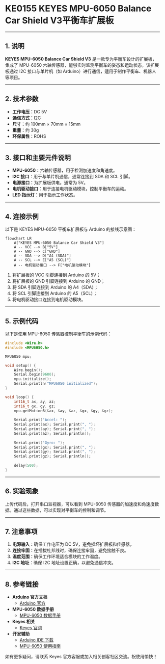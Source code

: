 # KE0155 KEYES MPU-6050 Balance Car Shield V3平衡车扩展板

---

## 1. 说明
**KEYES MPU-6050 Balance Car Shield V3** 是一款专为平衡车设计的扩展板，集成了 MPU-6050 六轴传感器，能够实时监测平衡车的姿态和运动状态。该扩展板通过 I2C 接口与单片机（如 Arduino）进行通信，适用于制作平衡车、机器人等项目。

---

## 2. 技术参数
- **工作电压**：DC 5V  
- **通信方式**：I2C  
- **尺寸**：约 100mm × 70mm × 15mm  
- **重量**：约 30g  
- **环保属性**：ROHS  

---

## 3. 接口和主要元件说明
- **MPU-6050**：六轴传感器，用于检测加速度和角速度。
- **I2C 接口**：用于与单片机通信，通常连接到 SDA 和 SCL 引脚。
- **电源接口**：为扩展板供电，通常为 5V。
- **电机驱动接口**：用于连接电机驱动模块，控制平衡车的运动。
- **LED 指示灯**：用于指示工作状态。

---

## 4. 连接示例
以下是 KEYES MPU-6050 平衡车扩展板与 Arduino 的接线示意图：

```mermaid
flowchart LR
    A["KEYES MPU-6050 Balance Car Shield V3"] 
    A -- VCC --> B["5V"]
    A -- GND --> C["GND"]
    A -- SDA --> D["A4 (SDA)"]
    A -- SCL --> E["A5 (SCL)"]
    A -- 电机驱动接口 --> F["电机驱动模块"]
```

1. 将扩展板的 VCC 引脚连接到 Arduino 的 5V；
2. 将扩展板的 GND 引脚连接到 Arduino 的 GND；
3. 将 SDA 引脚连接到 Arduino 的 A4（SDA）；
4. 将 SCL 引脚连接到 Arduino 的 A5（SCL）；
5. 将电机驱动接口连接到电机驱动模块。

---

## 5. 示例代码
以下是使用 MPU-6050 传感器控制平衡车的示例代码：

```cpp
#include <Wire.h>
#include <MPU6050.h>

MPU6050 mpu;

void setup() {
    Wire.begin();
    Serial.begin(9600);
    mpu.initialize();
    Serial.println("MPU6050 initialized");
}

void loop() {
    int16_t ax, ay, az;
    int16_t gx, gy, gz;
    mpu.getMotion6(&ax, &ay, &az, &gx, &gy, &gz);
    
    Serial.print("Accel: ");
    Serial.print(ax); Serial.print(", ");
    Serial.print(ay); Serial.print(", ");
    Serial.print(az); Serial.println();
    
    Serial.print("Gyro: ");
    Serial.print(gx); Serial.print(", ");
    Serial.print(gy); Serial.print(", ");
    Serial.print(gz); Serial.println();
    
    delay(500);
}
```

---

## 6. 实验现象
上传代码后，打开串口监视器，可以看到 MPU-6050 传感器的加速度和角速度数据。通过这些数据，可以实现对平衡车的控制和调节。

---

## 7. 注意事项
1. **电源输入**：确保工作电压为 DC 5V，避免损坏扩展板和传感器。
2. **连接牢固**：在插拔杜邦线时，确保连接牢固，避免接触不良。
3. **温度范围**：确保工作环境适合模块的工作温度。
4. **I2C 地址**：确保 I2C 地址设置正确，以避免通信冲突。

---

## 8. 参考链接
- **Arduino 官方文档**  
  - [Arduino 官方](https://www.arduino.cc/)  
- **MPU-6050 数据手册**  
  - [MPU-6050 数据手册](https://www.invensense.com/wp-content/uploads/2015/02/MPU-6000-Datasheet1.pdf)  
- **Keyes 相关**  
  - [Keyes 官网](http://www.keyes-robot.com/)  
- **开发辅助**  
  - [Arduino IDE 下载](https://www.arduino.cc/en/software)  
  - [MPU-6050 使用指南](https://learn.adafruit.com/adafruit-mpu6050-6-dof-accelerometer-and-gyroscope)  

如有更多疑问，请联系 Keyes 官方客服或加入相关创客社区交流。祝使用愉快！